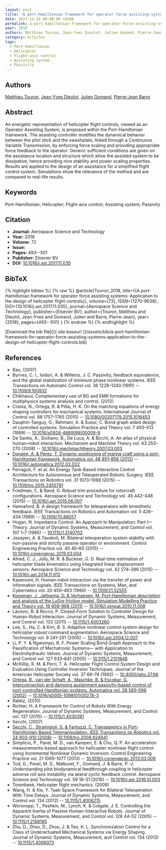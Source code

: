```yaml
---
layout: post
title: "A port-Hamiltonian framework for operator force assisting systems: Application to the design of helicopter flight controls"
date: 2017-11-24 00:00:00 +0100
permalink: a-port-hamiltonian-framework-for-operator-force-assisting-systems-application-to-the-design-of-helicopter-flight-controls
year: 2018
authors: Matthieu Touron, Jean-Yves Dieulot, Julien Gomand, Pierre-Jean Barre
category: articles
tags:
  - Port-Hamiltonian
  - Helicopter
  - Flight-axis control
  - Assisting system
  - Passivity
---
```

 
## Authors
[Matthieu Touron](authors/matthieu-touron), [Jean-Yves Dieulot](authors/jean-yves-dieulot), [Julien Gomand](authors/julien-gomand), [Pierre-Jean Barre](authors/pierre-jean-barre)
 
## Abstract
An energetic representation of helicopter flight controls, viewed as an Operator Assisting System, is proposed within the Port-Hamiltonian framework. The assisting controller modifies the dynamical behavior between the pilot stick and the swashplate, linked through a Continuous Variable Transmission, by enforcing force scaling and providing appropriate force feedback to the operator. Generic sufficient conditions are given on the assistance location and structure which allow the assisted system to be dissipative, hence providing nice stability and power scaling properties. Results are applied to the design of an assistance for a simplified flight control system. Simulations show the relevance of the method and are compared to real-life results.
 
## Keywords
Port-Hamiltonian; Helicopter; Flight-axis control; Assisting system; Passivity
 
## Citation
- **Journal:** Aerospace Science and Technology
- **Year:** 2018
- **Volume:** 72
- **Issue:** 
- **Pages:** 493--501
- **Publisher:** Elsevier BV
- **DOI:** [10.1016/j.ast.2017.11.035](https://doi.org/10.1016/j.ast.2017.11.035)
 
## BibTeX
{% highlight bibtex %}
{% raw %}
@article{Touron_2018,
  title={{A port-Hamiltonian framework for operator force assisting systems: Application to the design of helicopter flight controls}},
  volume={72},
  ISSN={1270-9638},
  DOI={10.1016/j.ast.2017.11.035},
  journal={Aerospace Science and Technology},
  publisher={Elsevier BV},
  author={Touron, Matthieu and Dieulot, Jean-Yves and Gomand, Julien and Barre, Pierre-Jean},
  year={2018},
  pages={493--501}
}
{% endraw %}
{% endhighlight %}
 
[Download the bib file]({{ site.baseurl }}/assets/bib/a-port-hamiltonian-framework-for-operator-force-assisting-systems-application-to-the-design-of-helicopter-flight-controls.bib)
 
## References
- Bao, (2007)
- Byrnes, C. I., Isidori, A. & Willems, J. C. Passivity, feedback equivalence, and the global stabilization of minimum phase nonlinear systems. IEEE Transactions on Automatic Control vol. 36 1228–1240 (1991) -- [10.1109/9.100932](https://doi.org/10.1109/9.100932)
- Chikhaoui, Complementary use of BG and EMR formalisms for multiphysics systems analysis and control. (2012)
- Crasta, N., Ortega, R. & Pillai, H. K. On the matching equations of energy shaping controllers for mechanical systems. International Journal of Control vol. 88 1757–1765 (2015) -- [10.1080/00207179.2015.1016453](https://doi.org/10.1080/00207179.2015.1016453)
- Dauphin-Tanguy, G., Rahmani, A. & Sueur, C. Bond graph aided design of controlled systems. Simulation Practice and Theory vol. 7 493–513 (1999) -- [10.1016/s0928-4869(99)00009-9](https://doi.org/10.1016/s0928-4869(99)00009-9)
- De Santis, A., Siciliano, B., De Luca, A. & Bicchi, A. An atlas of physical human–robot interaction. Mechanism and Machine Theory vol. 43 253–270 (2008) -- [10.1016/j.mechmachtheory.2007.03.003](https://doi.org/10.1016/j.mechmachtheory.2007.03.003)
- [Donaire, A. & Perez, T. Dynamic positioning of marine craft using a port-Hamiltonian framework. Automatica vol. 48 851–856 (2012)](dynamic-positioning-of-marine-craft-using-a-port-hamiltonian-framework) -- [10.1016/j.automatica.2012.02.022](https://doi.org/10.1016/j.automatica.2012.02.022)
- Ferraguti, F. et al. An Energy Tank-Based Interactive Control Architecture for Autonomous and Teleoperated Robotic Surgery. IEEE Transactions on Robotics vol. 31 1073–1088 (2015) -- [10.1109/tro.2015.2455791](https://doi.org/10.1109/tro.2015.2455791)
- Friedman, C. & Rand, O. Robust trim procedure for rotorcraft configurations. Aerospace Science and Technology vol. 45 442–448 (2015) -- [10.1016/j.ast.2015.06.007](https://doi.org/10.1016/j.ast.2015.06.007)
- Hannaford, B. A design framework for teleoperators with kinesthetic feedback. IEEE Transactions on Robotics and Automation vol. 5 426–434 (1989) -- [10.1109/70.88057](https://doi.org/10.1109/70.88057)
- Hogan, N. Impedance Control: An Approach to Manipulation: Part I—Theory. Journal of Dynamic Systems, Measurement, and Control vol. 107 1–7 (1985) -- [10.1115/1.3140702](https://doi.org/10.1115/1.3140702)
- Jazayeri, A. & Tavakoli, M. Bilateral teleoperation system stability with non-passive and strictly passive operator or environment. Control Engineering Practice vol. 40 45–60 (2015) -- [10.1016/j.conengprac.2015.03.004](https://doi.org/10.1016/j.conengprac.2015.03.004)
- Allred, C. J., Jolly, M. R. & Buckner, G. D. Real-time estimation of helicopter blade kinematics using integrated linear displacement sensors. Aerospace Science and Technology vol. 42 274–286 (2015) -- [10.1016/j.ast.2014.11.012](https://doi.org/10.1016/j.ast.2014.11.012)
- Kazerooni, H. Human-robot interaction via the transfer of power and information signals. IEEE Transactions on Systems, Man, and Cybernetics vol. 20 450–463 (1990) -- [10.1109/21.52555](https://doi.org/10.1109/21.52555)
- [Koopman, J., Jeltsema, D. & Verhaegen, M. Port-Hamiltonian description and analysis of the LuGre friction model. Simulation Modelling Practice and Theory vol. 19 959–968 (2011)](port-hamiltonian-description-and-analysis-of-the-lugre-friction-model) -- [10.1016/j.simpat.2010.11.008](https://doi.org/10.1016/j.simpat.2010.11.008)
- Lacevic, B. & Rocco, P. Closed-Form Solution to Controller Design for Human-Robot Interaction. Journal of Dynamic Systems, Measurement, and Control vol. 133 (2011) -- [10.1115/1.4003260](https://doi.org/10.1115/1.4003260)
- Lee, S., Ha, C. & Kim, B. S. Adaptive nonlinear control system design for helicopter robust command augmentation. Aerospace Science and Technology vol. 9 241–251 (2005) -- [10.1016/j.ast.2004.12.007](https://doi.org/10.1016/j.ast.2004.12.007)
- Li, P. Y. & Ngwompo, R. F. Power Scaling Bond Graph Approach to the Passification of Mechatronic Systems— with Application to Electrohydraulic Valves. Journal of Dynamic Systems, Measurement, and Control vol. 127 633–641 (2005) -- [10.1115/1.2101848](https://doi.org/10.1115/1.2101848)
- McKillip, R. M. & Perri, T. A. Helicopter Flight Control System Design and Evaluation Using Controller Inversion Techniques. Journal of the American Helicopter Society vol. 37 66–74 (1992) -- [10.4050/jahs.37.66](https://doi.org/10.4050/jahs.37.66)
- [Ortega, R., van der Schaft, A., Maschke, B. & Escobar, G. Interconnection and damping assignment passivity-based control of port-controlled Hamiltonian systems. Automatica vol. 38 585–596 (2002)](interconnection-and-damping-assignment-passivity-based-control-of-port-controlled-hamiltonian-systems) -- [10.1016/s0005-1098(01)00278-3](https://doi.org/10.1016/s0005-1098(01)00278-3)
- Raletz, (2010)
- Richter, H. A Framework for Control of Robots With Energy Regeneration. Journal of Dynamic Systems, Measurement, and Control vol. 137 (2015) -- [10.1115/1.4030391](https://doi.org/10.1115/1.4030391)
- Secchi, (2007)
- [Secchi, C., Stramigioli, S. & Fantuzzi, C. Transparency in Port-Hamiltonian-Based Telemanipulation. IEEE Transactions on Robotics vol. 24 903–910 (2008)](transparency-in-port-hamiltonian-based-telemanipulation) -- [10.1109/tro.2008.924941](https://doi.org/10.1109/tro.2008.924941)
- Simplício, P., Pavel, M. D., van Kampen, E. & Chu, Q. P. An acceleration measurements-based approach for helicopter nonlinear flight control using Incremental Nonlinear Dynamic Inversion. Control Engineering Practice vol. 21 1065–1077 (2013) -- [10.1016/j.conengprac.2013.03.009](https://doi.org/10.1016/j.conengprac.2013.03.009)
- Tod, G., Pavel, M. D., Malburet, F., Gomand, J. & Barre, P.-J. Understanding pilot biodynamical feedthrough coupling in helicopter adverse roll axis instability via lateral cyclic feedback control. Aerospace Science and Technology vol. 59 18–31 (2016) -- [10.1016/j.ast.2016.10.003](https://doi.org/10.1016/j.ast.2016.10.003)
- Torenbeek, Helicopter flight mechanics. (2009)
- Wang, H. & Xie, Y. Task-Space Framework for Bilateral Teleoperation With Time Delays. Journal of Dynamic Systems, Measurement, and Control vol. 134 (2012) -- [10.1115/1.4006215](https://doi.org/10.1115/1.4006215)
- Worsnopp, T., Peshkin, M., Lynch, K. & Colgate, J. E. Controlling the Apparent Inertia of Passive Human-Interactive Robots. Journal of Dynamic Systems, Measurement, and Control vol. 128 44–52 (2005) -- [10.1115/1.2168165](https://doi.org/10.1115/1.2168165)
- Zhu, D., Zhou, D., Zhou, J. & Teo, K. L. Synchronization Control for a Class of Underactuated Mechanical Systems via Energy Shaping. Journal of Dynamic Systems, Measurement, and Control vol. 134 (2012) -- [10.1115/1.4006073](https://doi.org/10.1115/1.4006073)

